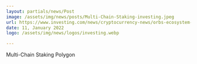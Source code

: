 ```yaml
---
layout: partials/news/Post
image: /assets/img/news/posts/Multi-Chain-Staking-investing.jpeg
url: https://www.investing.com/news/cryptocurrency-news/orbs-ecosystem-expands-further-with-addition-of-harmony-network-2714138
date: 11, January 2022
logo: /assets/img/news/logos/investing.webp

---
```



Multi-Chain Staking Polygon